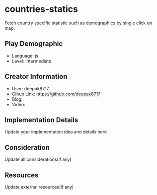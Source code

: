 # countries-statics

Fetch country specific statistic such as demographics by single click on map.

## Play Demographic

- Language: js
- Level: Intermediate

## Creator Information

- User: deepak8717
- Gihub Link: https://github.com/deepak8717
- Blog:
- Video:

## Implementation Details

Update your implementation idea and details here

## Consideration

Update all considerations(if any)

## Resources

Update external resources(if any)

